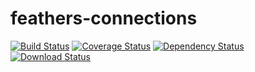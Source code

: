# feathers-connections

[![Build Status](https://travis-ci.org/lukeburpee/feathers-connection-service.png?branch=master)](https://travis-ci.org/lukeburpee/feathers-connection-service)
[![Coverage Status](https://coveralls.io/repos/github/lukeburpee/feathers-connection-service/badge.svg?branch=master)](https://coveralls.io/github/lukeburpee/feathers-connection-service?branch=master)
[![Dependency Status](https://img.shields.io/david/lukeburpee/feathers-connection-service.svg?style=flat-square)](https://david-dm.org/lukeburpee/feathers-connections)
[![Download Status](https://img.shields.io/npm/dm/feathers-connection-service.svg?style=flat-square)](https://www.npmjs.com/package/feathers-connection-service)

